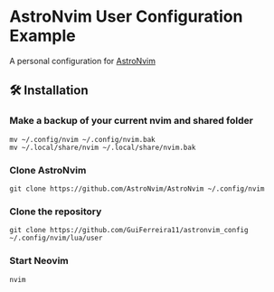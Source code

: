 # AstroNvim User Configuration Example

A personal configuration for [AstroNvim](https://astronvim.com/)

## 🛠️ Installation

### Make a backup of your current nvim and shared folder

```shell
mv ~/.config/nvim ~/.config/nvim.bak
mv ~/.local/share/nvim ~/.local/share/nvim.bak
```

### Clone AstroNvim

```shell
git clone https://github.com/AstroNvim/AstroNvim ~/.config/nvim
```

### Clone the repository

```shell
git clone https://github.com/GuiFerreira11/astronvim_config ~/.config/nvim/lua/user
```

### Start Neovim

```shell
nvim
```
